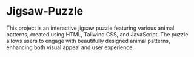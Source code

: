 # Jigsaw-Puzzle
This project is an interactive jigsaw puzzle featuring various animal patterns, created using HTML, Tailwind CSS, and JavaScript. The puzzle allows users to engage with beautifully designed animal patterns, enhancing both visual appeal and user experience.
